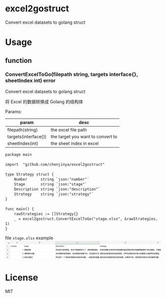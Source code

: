 # excel2gostruct

Convert excel datasets to golang struct 


# Usage

## function

### ConvertExcelToGo(filepath string, targets interface{}, sheetIndex int) error

Convert excel datasets to golang struct

将 Excel 的数据转换成 Golang 的结构体

Params:

| param                | desc                              |
|----------------------|-----------------------------------|
| filepath(string)     | the excel file path               
| targets(interface{}) | the target you want to convert to 
| sheetIndex(int)      | the sheet index in excel           


```golang
package main

import 	"github.com/chenjinya/excel2gostruct"

type Strategy struct {
	Number      string `json:"number"`
	Stage       string `json:"stage"`
	Description string `json:"description"`
	Strategy    string `json:"strategy"`
}

func main() {
    rawStrategies := []Strategy{}
    _ = excel2gostruct.ConvertExcelToGo("stage.xlsx", &rawStrategies, 1)
}

```

file `stage.xlsx` example
![stage.xlsx](https://github.com/chenjinya/excel2gostruct/blob/main/stage_xlsx.png)

# License

MIT